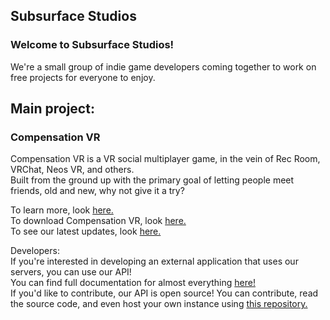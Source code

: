 ## Subsurface Studios

<!--

**Here are some ideas to get you started:**

🙋‍♀️ A short introduction - what is your organization all about?
🌈 Contribution guidelines - how can the community get involved?
👩‍💻 Useful resources - where can the community find your docs? Is there anything else the community should know?
🍿 Fun facts - what does your team eat for breakfast?
🧙 Remember, you can do mighty things with the power of [Markdown](https://docs.github.com/github/writing-on-github/getting-started-with-writing-and-formatting-on-github/basic-writing-and-formatting-syntax)
-->

### Welcome to Subsurface Studios!
We're a small group of indie game developers coming together to work on free projects for everyone to enjoy.  
  
## Main project:

### Compensation VR
Compensation VR is a VR social multiplayer game, in the vein of Rec Room, VRChat, Neos VR, and others.  
Built from the ground up with the primary goal of letting people meet friends, old and new, why not give it a try?  
  
To learn more, look [here.](https://compensationvr.tk)  
To download Compensation VR, look [here.](https://compensationvr.tk/download)  
To see our latest updates, look [here.](https://compensationvr.tk/patch-notes)  
  
Developers:  
If you're interested in developing an external application that uses our servers, you can use our API!  
You can find full documentation for almost everything [here!](https://documenter.getpostman.com/view/19193793/UVXkoaij)  
If you'd like to contribute, our API is open source! You can contribute, read the source code, and even host your own instance using [this repository.](https://github.com/bubby932/VigorXRAPI)
